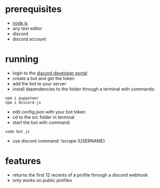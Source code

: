 # prerequisites

- [node.js](https://nodejs.org)
- any text editor
- discord
- discord account

# running

- login to the [discord developer portal](https://discord.com/developers)
- create a bot and get the token
- add the bot to your server
- install dependencies to the folder through a terminal with commands:
```
npm i puppeteer
npm i discord.js
```
- edit config.json with your bot token
- cd to the src folder in terminal
- start the bot with command:
```
node bot.js
```
- use discord command: !scrape (USERNAME)

# features

- returns the first 12 recents of a profile through a discord webhook
- only works on public profiles

